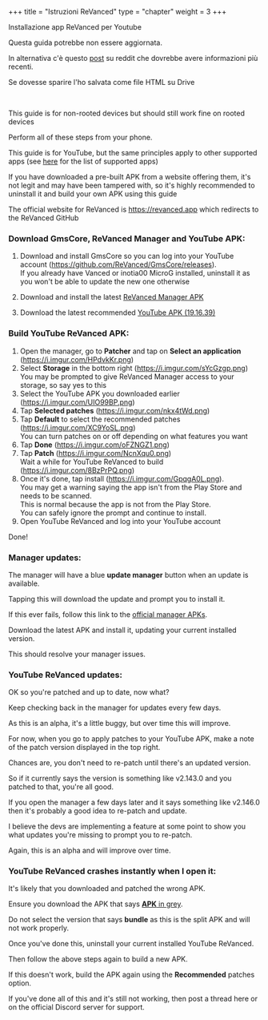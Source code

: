 +++
title = "Istruzioni ReVanced"
type = "chapter"
weight = 3
+++

Installazione app ReVanced per Youtube

Questa guida potrebbe non essere aggiornata.

In alternativa c'è questo [post](https://www.reddit.com/r/revancedextended/comments/1hs3w12/revanced_extended_guide_for_beginners/) su reddit che dovrebbe avere informazioni più recenti.

Se dovesse sparire l'ho salvata come file HTML su Drive

&nbsp;
&nbsp;



This guide is for non-rooted devices but should still work fine on rooted devices

Perform all of these steps from your phone.

This guide is for YouTube, but the same principles apply to other supported apps (see [here](https://github.com/revanced/revanced-patches) for the list of supported apps)

If you have downloaded a pre-built APK from a website offering them, it's not legit and may have been tampered with, so it's highly recommended to uninstall it and build your own APK using this guide

The official website for ReVanced is https://revanced.app which redirects to the ReVanced GitHub

### Download GmsCore, ReVanced Manager and YouTube APK:

1. Download and install GmsCore so you can log into your YouTube account (https://github.com/ReVanced/GmsCore/releases).  
   If you already have Vanced or inotia00 MicroG installed, uninstall it as you won't be able to update the new one otherwise

2. Download and install the latest [ReVanced Manager APK](https://github.com/revanced/revanced-manager/releases)

3. Download the latest recommended [YouTube APK (19.16.39)](https://www.apkmirror.com/apk/google-inc/youtube/youtube-19-16-39-release/youtube-19-16-39-android-apk-download)  

### Build YouTube ReVanced APK:

1. Open the manager, go to **Patcher** and tap on **Select an application** (https://i.imgur.com/HPdvkKr.png)
2. Select **Storage** in the bottom right (https://i.imgur.com/sYcGzgp.png)  
   You may be prompted to give ReVanced Manager access to your storage, so say yes to this
3. Select the YouTube APK you downloaded earlier (https://i.imgur.com/UIO99BP.png)
4. Tap **Selected patches** (https://i.imgur.com/nkx4tWd.png)
5. Tap **Default** to select the recommended patches (https://i.imgur.com/XC9YoSL.png)  
   You can turn patches on or off depending on what features you want
6. Tap **Done** (https://i.imgur.com/oFZNGZ1.png)
7. Tap **Patch** (https://i.imgur.com/NcnXqu0.png)  
   Wait a while for YouTube ReVanced to build (https://i.imgur.com/8BzPrPQ.png)
8. Once it's done, tap install (https://i.imgur.com/GpqgA0L.png).  
   You may get a warning saying the app isn't from the Play Store and needs to be scanned.  
   This is normal because the app is not from the Play Store.  
   You can safely ignore the prompt and continue to install.  
9.  Open YouTube ReVanced and log into your YouTube account

Done!

### Manager updates:

The manager will have a blue **update manager** button when an update is available.

Tapping this will download the update and prompt you to install it.

If this ever fails, follow this link to the [official manager APKs](https://github.com/revanced/revanced-manager/releases).

Download the latest APK and install it, updating your current installed version.

This should resolve your manager issues.

### YouTube ReVanced updates:

OK so you're patched and up to date, now what?

Keep checking back in the manager for updates every few days.

As this is an alpha, it's a little buggy, but over time this will improve.

For now, when you go to apply patches to your YouTube APK, make a note of the patch version displayed in the top right.

Chances are, you don't need to re-patch until there's an updated version.

So if it currently says the version is something like v2.143.0 and you patched to that, you're all good.

If you open the manager a few days later and it says something like v2.146.0 then it's probably a good idea to re-patch and update.

I believe the devs are implementing a feature at some point to show you what updates you're missing to prompt you to re-patch.

Again, this is an alpha and will improve over time.

### YouTube ReVanced crashes instantly when I open it:

It's likely that you downloaded and patched the wrong APK.

Ensure you download the APK that says [**APK** in grey](https://i.imgur.com/E3JOrLO.png).

Do not select the version that says **bundle** as this is the split APK and will not work properly.

Once you've done this, uninstall your current installed YouTube ReVanced.

Then follow the above steps again to build a new APK.

If this doesn't work, build the APK again using the **Recommended** patches option.

If you've done all of this and it's still not working, then post a thread here or on the official Discord server for support.